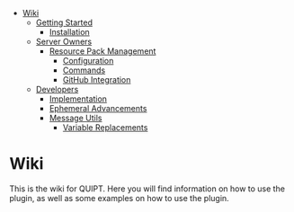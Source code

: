 <!-- TOC -->
* [Wiki](/wiki/wiki.md)
  * [Getting Started](/wiki/getting_started.md)
    * [Installation](/wiki/getting_started.md#installation)
  * [Server Owners](/wiki/server_owners.md)
    * [Resource Pack Management](/wiki/server_owners/resource_pack_management.md#resource-pack-management)
      * [Configuration](/wiki/server_owners/resource_pack_management.md#configuration)
      * [Commands](/wiki/server_owners/resource_pack_management.md#commands)
      * [GitHub Integration](/wiki/server_owners/resource_pack_management.md#github-integration)
  * [Developers](/wiki/developers.md)
    * [Implementation](/wiki/developers.md#implementing-quipt)
    * [Ephemeral Advancements](/wiki/developers/ephemeral_advancements.md)
    * [Message Utils](/wiki/developers/messages.md)
      * [Variable Replacements](/wiki/developers/messages.md#variable-replacements)
<!-- TOC -->
# Wiki
This is the wiki for QUIPT. Here you will find information on how to use the plugin, as well as some examples on how to use the plugin.